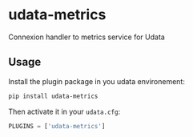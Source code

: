 # udata-metrics

Connexion handler to metrics service for Udata

## Usage

Install the plugin package in you udata environement:

```bash
pip install udata-metrics
```

Then activate it in your `udata.cfg`:

```python
PLUGINS = ['udata-metrics']
```
